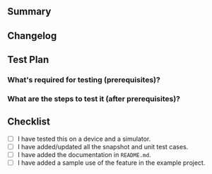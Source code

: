 <!-- Thanks for submitting a pull request! We appreciate you spending the time to work on these changes. Please provide enough information so that others can review your pull request. The three fields below are mandatory. -->

## Summary

<!-- Explain the **motivation** for making this change. What existing problem does the pull request solve? -->

## Changelog

<!--
Explain the **motivation** for making this change: here are some points to help you:

* What issues does the pull request solve? Please tag them so that they will get automatically closed once the PR is merged
* What is the feature? (if applicable)
* How did you implement the solution?
* What areas of the library does it impact?
-->

## Test Plan

<!-- Demonstrate the code is solid. Example: The exact commands you ran and their output, screenshots / videos if the pull request changes the user interface. -->


### What's required for testing (prerequisites)?

### What are the steps to test it (after prerequisites)?

## Checklist

<!-- Check completed item, when applicable, via: [X] -->

- [ ] I have tested this on a device and a simulator.
- [ ] I have added/updated all the snapshot and unit test cases.
- [ ] I have added the documentation in `README.md`.
- [ ] I have added a sample use of the feature in the example project.